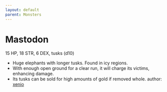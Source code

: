 ```yaml
---
layout: default
parent: Monsters
---
```

# Mastodon
15 HP, 18 STR, 6 DEX, tusks (d10)
- Huge elephants with longer tusks. Found in icy regions.
- With enough open ground for a clear run, it will charge its victims, enhancing damage.
- Its tusks can be sold for high amounts of gold if removed whole.
author: [xenio](https://xenioinabottle.blogspot.com/2021/03/classic-monsters-for-cairnito-part-2.html)
